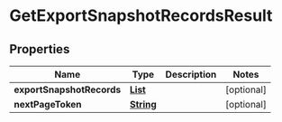 

# GetExportSnapshotRecordsResult


## Properties

| Name | Type | Description | Notes |
|------------ | ------------- | ------------- | -------------|
|**exportSnapshotRecords** | [**List**](List.md) |  |  [optional] |
|**nextPageToken** | [**String**](String.md) |  |  [optional] |



